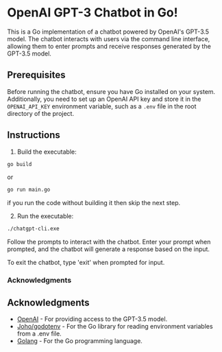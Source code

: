 # OpenAI GPT-3 Chatbot in Go!

This is a Go implementation of a chatbot powered by OpenAI's GPT-3.5 model. The chatbot interacts with users via the command line interface, allowing them to enter prompts and receive responses generated by the GPT-3.5 model.

## Prerequisites

Before running the chatbot, ensure you have Go installed on your system. Additionally, you need to set up an OpenAI API key and store it in the `OPENAI_API_KEY` environment variable, such as a `.env` file in the root directory of the project.

## Instructions

1. Build the executable:

```bash
go build
```

or

```bash
go run main.go
```

if you run the code without building it then skip the next step.

2. Run the executable:

```bash
./chatgpt-cli.exe
```

Follow the prompts to interact with the chatbot. Enter your prompt when prompted, and the chatbot will generate a response based on the input.

To exit the chatbot, type 'exit' when prompted for input.

### Acknowledgments

## Acknowledgments

- [OpenAI](https://openai.com/) - For providing access to the GPT-3.5 model.
- [Joho/godotenv](https://github.com/joho/godotenv) - For the Go library for reading environment variables from a .env file.
- [Golang](https://golang.org/) - For the Go programming language.
